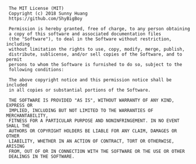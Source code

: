      The MIT License (MIT)
     Copyright (c) 2018 Sunny Huang
     https://github.com/ShyBigBoy

     Permission is hereby granted, free of charge, to any person obtaining
     a copy of this software and associated documentation files
     (the "Software"), to deal in the Software without restriction, including
     without limitation the rights to use, copy, modify, merge, publish,
     distribute, sublicense, and/or sell copies of the Software, and to permit
     persons to whom the Software is furnished to do so, subject to the
     following conditions:

     The above copyright notice and this permission notice shall be included
     in all copies or substantial portions of the Software.

     THE SOFTWARE IS PROVIDED "AS IS", WITHOUT WARRANTY OF ANY KIND, EXPRESS OR
     IMPLIED, INCLUDING BUT NOT LIMITED TO THE WARRANTIES OF MERCHANTABILITY,
     FITNESS FOR A PARTICULAR PURPOSE AND NONINFRINGEMENT. IN NO EVENT SHALL THE
     AUTHORS OR COPYRIGHT HOLDERS BE LIABLE FOR ANY CLAIM, DAMAGES OR OTHER
     LIABILITY, WHETHER IN AN ACTION OF CONTRACT, TORT OR OTHERWISE, ARISING
     FROM, OUT OF OR IN CONNECTION WITH THE SOFTWARE OR THE USE OR OTHER
     DEALINGS IN THE SOFTWARE.
